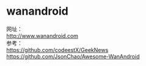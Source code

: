 # wanandroid
网址：
<br />
http://www.wanandroid.com 
<br />
参考：
<br />
https://github.com/codeestX/GeekNews
<br />
https://github.com/JsonChao/Awesome-WanAndroid
